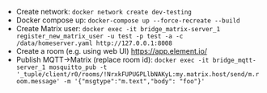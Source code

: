 * Create network: `docker network create dev-testing`
* Docker compose up: `docker-compose up --force-recreate --build`
* Create Matrix user: `docker exec -it bridge_matrix-server_1 register_new_matrix_user -u test -p test -a -c /data/homeserver.yaml http://127.0.0.1:8008`
* Create a room (e.g. using web UI) https://app.element.io/
* Publish MQTT->Matrix (replace room id): `docker exec -it bridge_mqtt-server_1 mosquitto_pub -t '_tuple/client/r0/rooms/!NrxkFUPUGPLlbNAKyL:my.matrix.host/send/m.room.message' -m '{"msgtype":"m.text","body": "foo"}'`